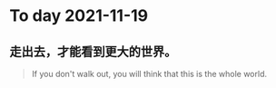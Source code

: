 
# To day 2021-11-19


## 走出去，才能看到更大的世界。
> If you don't walk out, you will think that this is the whole world.

    